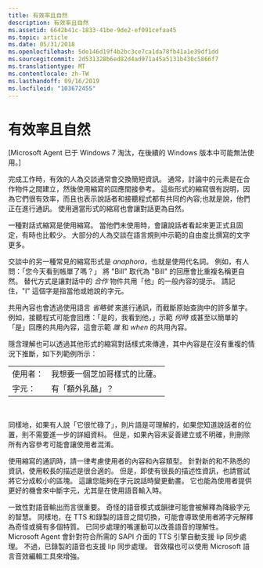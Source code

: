 ```yaml
---
title: 有效率且自然
description: 有效率且自然
ms.assetid: 6642b41c-1833-41be-9de2-ef091cefaa45
ms.topic: article
ms.date: 05/31/2018
ms.openlocfilehash: 5de146d19f4b2bc3ce7ca1da78fb41a1e39df1dd
ms.sourcegitcommit: 2d531328b6ed82d4ad971a45a5131b430c5866f7
ms.translationtype: MT
ms.contentlocale: zh-TW
ms.lasthandoff: 09/16/2019
ms.locfileid: "103672455"
---
```

# <a name="be-efficient-and-natural"></a>有效率且自然

\[Microsoft Agent 已于 Windows 7 淘汰，在後續的 Windows 版本中可能無法使用。\]

完成工作時，有效的人為交談通常會交換簡短資訊。 通常，討論中的元素是在合作物件之間建立，然後使用縮寫的回應間接參考。 這些形式的縮寫很有説明，因為它們很有效率，而且也表示說話者和接聽程式都有共同的內容;也就是說，他們正在進行通訊。 使用適當形式的縮寫也會讓對話更為自然。

一種對話式縮寫是使用縮寫。 當他們未使用時，會讓說話者看起來更正式且固定，有時也比較少。 大部分的人為交談在語言規則中示範的自由度比撰寫的文字更多。

交談中的另一種常見的縮寫形式是 *anaphora*，也就是使用代名詞。 例如，有人問：「您今天看到帳單了嗎？」 將 "Bill" 取代為 "Bill" 的回應會比重複名稱更自然。 替代方式是讓對話中的 *合作* 物件共用「他」的一般內容的提示。 請記住，"I" 這個字是指當他或她說的字元。

共用內容也會透過使用語言 *省略號* 來進行通訊，而截斷原始查詢中的許多單字。 例如，接聽程式可能會回應：「是的，我看到他，」示範 *何時* 或甚至以簡單的「是」回應的共用內容，這會示範 *誰* 和 *when* 的共用內容。

隱含理解也可以透過其他形式的縮寫對話樣式來傳達，其中內容是在沒有重複的情況下推斷，如下列範例所示：



|            |                                 |
|------------|---------------------------------|
| 使用者：      | 我想要一個芝加哥樣式的比薩。 |
| 字元： | 有「額外乳酪」？            |



 

同樣地，如果有人說「它很忙碌了」，則片語是可理解的，如果您知道說話者的位置，則不需要進一步的詳細資料。 但是，如果內容未妥善建立或不明確，則刪除所有內容參考可能會讓使用者混淆。

使用縮寫的通訊時，請一律考慮使用者的內容和內容類型。 針對新的和不熟悉的資訊，使用較長的描述是很合適的。 但是，即使有很長的描述性資訊，也請嘗試將它分成較小的區塊。 這讓您能夠在字元說話時變更動畫。 它也能為使用者提供更好的機會來中斷字元，尤其是在使用語音輸入時。

一致性對語音輸出而言很重要。 奇怪的語音模式或韻律可能會被解釋為降級字元的智慧。 同樣地，在 TTS 和錄製的語音之間切換，可能會導致使用者將字元解釋為奇怪或擁有多個特質。 已同步處理的嘴運動可以改善語音的理解性。 Microsoft Agent 會針對符合所需的 SAPI 介面的 TTS 引擎自動支援 lip 同步處理。 不過，已錄製的語音也支援 lip 同步處理。 音效檔也可以使用 Microsoft 語言音效編輯工具來增強。

 

 




